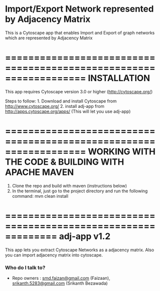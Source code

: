 # Import/Export Network represented by Adjacency Matrix 

This is a Cytoscape app that enables Import and Export of graph networks which are represented by Adjacency Matrix

==================================================================
INSTALLATION
==================================================================

This app requires Cytoscape version 3.0 or higher (http://cytoscape.org/)

Steps to follow:
	1. Download and install Cytoscape from http://www.cytoscape.org/
	2. install adj-app from http://apps.cytoscape.org/apps/ 
	   (This will let you use adj-app)
	   
==================================================================
WORKING WITH THE CODE & BUILDING WITH APACHE MAVEN
==================================================================
1. Clone the repo and build with maven (instructions below)
2. In the terminal, just go to the project directory and run the following command:
mvn clean install

=============================================================
adj-app v1.2
=============================================================

This app lets you extract Cytoscape Networks as a adjacency matrix. Also you can import adjacency matrix into cytoscape.

### Who do I talk to? ###

* Repo owners : smd.faizan@gmail.com (Faizaan), srikanth.5283@gmail.com (Srikanth Bezawada)